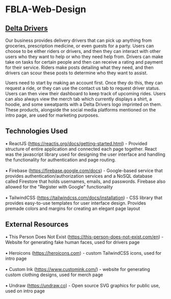 # FBLA-Web-Design

## [Delta Drivers](https://deltadrivers.netlify.app)

Our business provides delivery drivers that can pick up anything from groceries, prescription medicine, or even guests for a party. Users can choose to be either riders or drivers, and then they can interact with other users who they want to help or who they need help from. Drivers can make take on tasks for certain people and then can receive a rating and payment for their service. Riders make posts detailing what they need, and then drivers can scour these posts to determine who they want to assist. 

Users need to start by making an account first. Once they do this, they can request a ride, or they can use the contact us tab to request driver status. Users can then view their dashboard to keep track of upcoming rides. Users can also always view the merch tab which currently displays a shirt, a hoodie, and some sweatpants with a Delta Drivers logo imprinted on them. These products, alongside the social media platforms mentioned on the intro page, are used for marketing purposes.

## Technologies Used

• ReactJS (https://reactjs.org/docs/getting-started.html) - Provided structure of entire application and connected each page together. React was the javascript library used for designing the user interface and handling the functionality for authentication and page routing.
<br/>
<br/>
• Firebase (https://firebase.google.com/docs) - Google-based service that provides authentication/authorization services and a NoSQL database called Firestore that holds usernames, emails, and passwords. Firebase also allowed for the "Register with Google" functionality
<br/>
<br/>
• TailwindCSS (https://tailwindcss.com/docs/installation) - CSS library that provides easy-to-use templates for user interface design. Provides premade colors and margins for creating an elegant page layout

## External Resources

• This Person Does Not Exist (https://this-person-does-not-exist.com/en) - Website for generating fake human faces, used for drivers page
<br/>
<br/>
• Heroicons (https://heroicons.com) - custom TailwindCSS icons, used for intro page
<br/>
<br/>
• Custom Ink (https://www.customink.com/) - website for generating custom clothing designs, used for merch page
<br/>
<br/>
• Undraw (https://undraw.co) - Open source SVG graphics for public use, used on intro page
